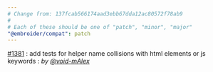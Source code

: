 ```yaml
---
# Change from: 137fcab566174aad3ebb67dda12ac80572f78ab9
#
# Each of these should be one of "patch", "minor", "major"
"@embroider/compat": patch
---
```


[#1381](https://github.com/embroider-build/embroider/pull/1381) : add tests for helper name collisions with html elements or js keywords : _by [@void-mAlex](https://github.com/void-mAlex)_